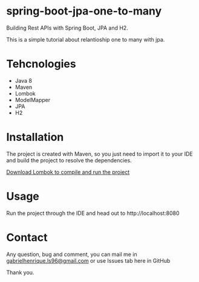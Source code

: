 # spring-boot-jpa-one-to-many
Building Rest APIs with Spring Boot, JPA and H2.

This is a simple tutorial about relantioship one to many with jpa.

# Tehcnologies
<ul>
  <li>Java 8</li>
  <li>Maven</li>
  <li>Lombok</li>
  <li>ModelMapper</li>
  <li>JPA</li>
  <li>H2</li>
</ul>

# Installation
The project is created with Maven, so you just need to import it to your IDE and build the project to resolve the dependencies. <br />

<a href="https://projectlombok.org/download">Download Lombok to compile and run the project</a>

# Usage
Run the project through the IDE and head out to http://localhost:8080

# Contact
Any question, bug and comment, you can mail me in gabrielhenrique.ls96@gmail.com or use Issues tab here in GitHub

Thank you.

